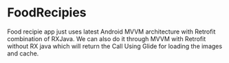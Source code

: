 # FoodRecipies
Food recipie app just uses latest Android MVVM architecture with Retrofit combination of RXJava.
We can also do it through MVVM with Retrofit without RX java which will return the Call
Using Glide for loading the images and cache. 
